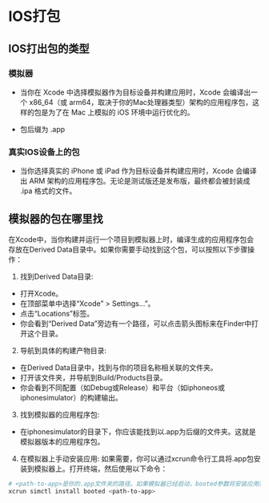 # IOS打包

## IOS打出包的类型

### 模拟器

-   当你在 Xcode 中选择模拟器作为目标设备并构建应用时，Xcode 会编译出一个 x86_64（或 arm64，取决于你的Mac处理器类型）架构的应用程序包，这样的包是为了在 Mac 上模拟的 iOS 环境中运行优化的。

-   包后缀为 .app

### 真实IOS设备上的包

-   当你选择真实的 iPhone 或 iPad 作为目标设备并构建应用时，Xcode 会编译出 ARM 架构的应用程序包。无论是测试版还是发布版，最终都会被封装成 .ipa 格式的文件。

## 模拟器的包在哪里找

在Xcode中，当你构建并运行一个项目到模拟器上时，编译生成的应用程序包会存放在Derived Data目录中。如果你需要手动找到这个包，可以按照以下步骤操作：

1. 找到Derived Data目录:

-   打开Xcode。
-   在顶部菜单中选择“Xcode” > Settings...”。
-   点击“Locations”标签。
-   你会看到“Derived Data”旁边有一个路径，可以点击箭头图标来在Finder中打开这个目录。

2. 导航到具体的构建产物目录:

-   在Derived Data目录中，找到与你的项目名称相关联的文件夹。
-   打开该文件夹，并导航到Build/Products目录。
-   你会看到不同配置（如Debug或Release）和平台（如iphoneos或iphonesimulator）的构建输出。

3. 找到模拟器的应用程序包:

-   在iphonesimulator的目录下，你应该能找到以.app为后缀的文件夹。这就是模拟器版本的应用程序包。

4. 在模拟器上手动安装应用:
   如果需要，你可以通过xcrun命令行工具将.app包安装到模拟器上。打开终端，然后使用以下命令：

```bash
# <path-to-app>是你的.app文件夹的路径。如果模拟器已经启动，booted参数将安装应用到当前正在运行的模拟器。
xcrun simctl install booted <path-to-app>
```
